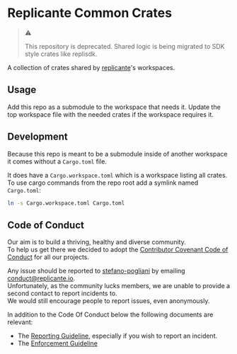 # Replicante Common Crates

> :warning:
>
> This repository is deprecated.
> Shared logic is being migrated to SDK style crates like replisdk.

A collection of crates shared by [replicante](https://replicante.io)'s workspaces.

## Usage

Add this repo as a submodule to the workspace that needs it.
Update the top workspace file with the needed crates if the workspace requires it.

## Development

Because this repo is meant to be a submodule inside of another workspace it comes
without a `Cargo.toml` file.

It does have a `Cargo.workspace.toml` which is a workspace listing all crates.
To use cargo commands from the repo root add a symlink named `Cargo.toml`:

```bash
ln -s Cargo.workspace.toml Cargo.toml
```

## Code of Conduct

Our aim is to build a thriving, healthy and diverse community.  
To help us get there we decided to adopt the [Contributor Covenant Code of Conduct](https://www.contributor-covenant.org/)
for all our projects.

Any issue should be reported to [stefano-pogliani](https://github.com/stefano-pogliani)
by emailing [conduct@replicante.io](mailto:conduct@replicante.io).  
Unfortunately, as the community lucks members, we are unable to provide a second contact to report incidents to.  
We would still encourage people to report issues, even anonymously.

In addition to the Code Of Conduct below the following documents are relevant:

* The [Reporting Guideline](https://www.replicante.io/conduct/reporting), especially if you wish to report an incident.
* The [Enforcement Guideline](https://www.replicante.io/conduct/enforcing)
